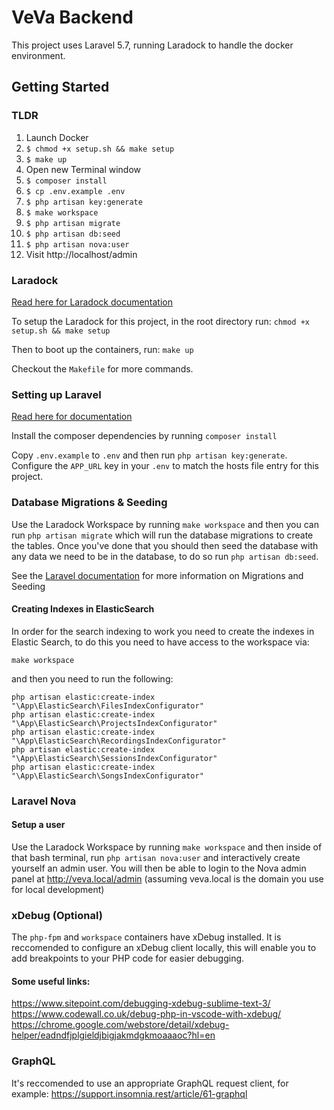# VeVa Backend

This project uses Laravel 5.7, running Laradock to handle the docker environment.

## Getting Started

### TLDR

1. Launch Docker
1. `$ chmod +x setup.sh && make setup`
1. `$ make up`
1. Open new Terminal window
1. `$ composer install`
1. `$ cp .env.example .env`
1. `$ php artisan key:generate`
1. `$ make workspace`
1. `$ php artisan migrate`
1. `$ php artisan db:seed`
1. `$ php artisan nova:user`
1. Visit http://localhost/admin

### Laradock
	
[Read here for Laradock documentation](https://laradock.io/documentation)

To setup the Laradock for this project, in the root directory run: `chmod +x setup.sh && make setup`

Then to boot up the containers, run: `make up`

Checkout the `Makefile` for more commands.

### Setting up Laravel

[Read here for documentation](https://laravel.com/docs/5.7/installation)

Install the composer dependencies by running `composer install`

Copy `.env.example` to `.env` and then run `php artisan key:generate`. Configure the `APP_URL` key in your `.env` to match the hosts file entry for this project.

### Database Migrations & Seeding
Use the Laradock Workspace by running `make workspace` and then you can run `php artisan migrate` which will run the database migrations to create the tables. Once you've done that you should then seed the database with any data we need to be in the database, to do so run `php artisan db:seed`.

See the [Laravel documentation](https://laravel.com/docs/5.7) for more information on Migrations and Seeding 

#### Creating Indexes in ElasticSearch

In order for the search indexing to work you need to create the indexes in Elastic Search, to do this you need to have access to the workspace via:
```
make workspace
```

and then you need to run the following:

```
php artisan elastic:create-index "\App\ElasticSearch\FilesIndexConfigurator"
php artisan elastic:create-index "\App\ElasticSearch\ProjectsIndexConfigurator"
php artisan elastic:create-index "\App\ElasticSearch\RecordingsIndexConfigurator"
php artisan elastic:create-index "\App\ElasticSearch\SessionsIndexConfigurator"
php artisan elastic:create-index "\App\ElasticSearch\SongsIndexConfigurator"
```

### Laravel Nova
#### Setup a user
Use the Laradock Workspace by running `make workspace` and then inside of that bash terminal, run `php artisan nova:user` and interactively create yourself an admin user. You will then be able to login to the Nova admin panel at http://veva.local/admin (assuming veva.local is the domain you use for local development)

### xDebug (Optional)

The `php-fpm` and `workspace` containers have xDebug installed. It is reccomended to configure an xDebug client locally, this will enable you to add breakpoints to your PHP code for easier debugging.

#### Some useful links:
https://www.sitepoint.com/debugging-xdebug-sublime-text-3/
https://www.codewall.co.uk/debug-php-in-vscode-with-xdebug/
https://chrome.google.com/webstore/detail/xdebug-helper/eadndfjplgieldjbigjakmdgkmoaaaoc?hl=en

### GraphQL

It's reccomended to use an appropriate GraphQL request client, for example: https://support.insomnia.rest/article/61-graphql
